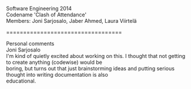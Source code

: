 Software Engineering 2014  
Codename 'Clash of Attendance'  
Members: Joni Sarjosalo, Jaber Ahmed, Laura Viirtelä

==================================


Personal comments  
Joni Sarjosalo  
I'm kind of quietly excited about working on this. I thought that not getting to create anything (codewise) would be  
boring, but turns out that just brainstorming ideas and putting serious thought into writing documentation is also  
educational.
